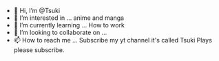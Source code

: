 - 👋 Hi, I’m @Tsuki
- 👀 I’m interested in ... anime and manga
- 🌱 I’m currently learning ... How to work
- 💞️ I’m looking to collaborate on ...
- 📫 How to reach me ... Subscribe my yt channel it's called Tsuki Plays please subscribe.

<!---
imaweeb426/imaweeb426 is a ✨ special ✨ repository because its `README.md` (this file) appears on your GitHub profile.
You can click the Preview link to take a look at your changes.
--->
